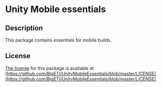 # Unity Mobile essentials

## Description

This package contains essentials for mobile builds.

## License

[The license](https://github.com/BigETI/UnityMobileEssentials/blob/master/LICENSE) for this package is available at [https://github.com/BigETI/UnityMobileEssentials/blob/master/LICENSE](https://github.com/BigETI/UnityMobileEssentials/blob/master/LICENSE).